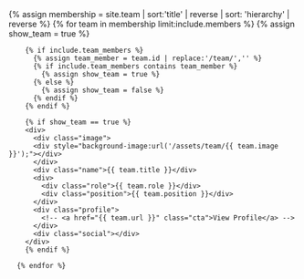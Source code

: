 
  <div class="grid team-members">
      {% assign membership = site.team | sort:'title' | reverse | sort: 'hierarchy' | reverse %}
      {% for team in membership limit:include.members %}
        {% assign show_team = true %}

        {% if include.team_members %}
          {% assign team_member = team.id | replace:'/team/','' %}
          {% if include.team_members contains team_member %}
            {% assign show_team = true %}
          {% else %}
            {% assign show_team = false %}
          {% endif %}
        {% endif %}

        {% if show_team == true %}
        <div>
          <div class="image">
          <div style="background-image:url('/assets/team/{{ team.image }}');"></div>
          </div>
          <div class="name">{{ team.title }}</div>
          <div>
            <div class="role">{{ team.role }}</div>
            <div class="position">{{ team.position }}</div>
          </div>
          <div class="profile">
            <!-- <a href="{{ team.url }}" class="cta">View Profile</a> -->
          </div>
          <div class="social"></div> 
        </div>  
        {% endif %}

      {% endfor %}
  </div>
